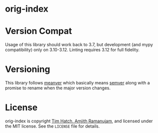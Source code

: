 # orig-index


# Version Compat

Usage of this library should work back to 3.7, but development (and mypy
compatibility) only on 3.10-3.12.  Linting requires 3.12 for full fidelity.

# Versioning

This library follows [meanver](https://meanver.org/) which basically means
[semver](https://semver.org/) along with a promise to rename when the major
version changes.

# License

orig-index is copyright [Tim Hatch, Amjith Ramanujam](https://github.com/orig-search/), and licensed under
the MIT license.  See the `LICENSE` file for details.
